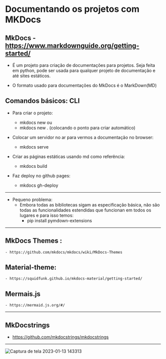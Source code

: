 # Documentando os projetos com MKDocs


## MkDocs -  https://www.markdownguide.org/getting-started/

- É um projeto para criação de documentações para projetos. Seja feita em python, pode ser usada para qualquer projeto de documentação e até sites estáticos.

- O formato usado para documentações do MkDocs é o MarkDown(MD)

## Comandos básicos: CLI

- Para criar o projeto:
    - mkdocs new <nome do projeto> ou
    - mkdocs new .  (colocando o ponto para criar automático)

- Colocar um servidor no ar para vermos a documentação no browser:
    - mkdocs serve

- Criar as páginas estáticas usando md como referência:
    - mkdocs build

- Faz deploy no github pages:
    - mkdocs gh-deploy

------------------------------------------------------------

- Pequeno problema:
    - Embora todas as bibliotecas sigam as especificação básica, não são todas as funcionalidades estendidas que funcionan em todos os lugares e para isso temos:
        - pip install pymdown-extensions

------------------------------------------------------------

## MkDocs Themes :
    - https://github.com/mkdocs/mkdocs/wiki/MkDocs-Themes


## Material-theme:
    - https://squidfunk.github.io/mkdocs-material/getting-started/


## Mermais.js
    - https://mermaid.js.org/#/


---------------------------------------------------------

## MkDocstrings

- https://github.com/mkdocstrings/mkdocstrings

--------------------------------------------------------

![Captura de tela 2023-01-13 143313](https://user-images.githubusercontent.com/43301551/212398925-f535bc09-6db7-4ffc-bb00-0208a5e5f311.png)
